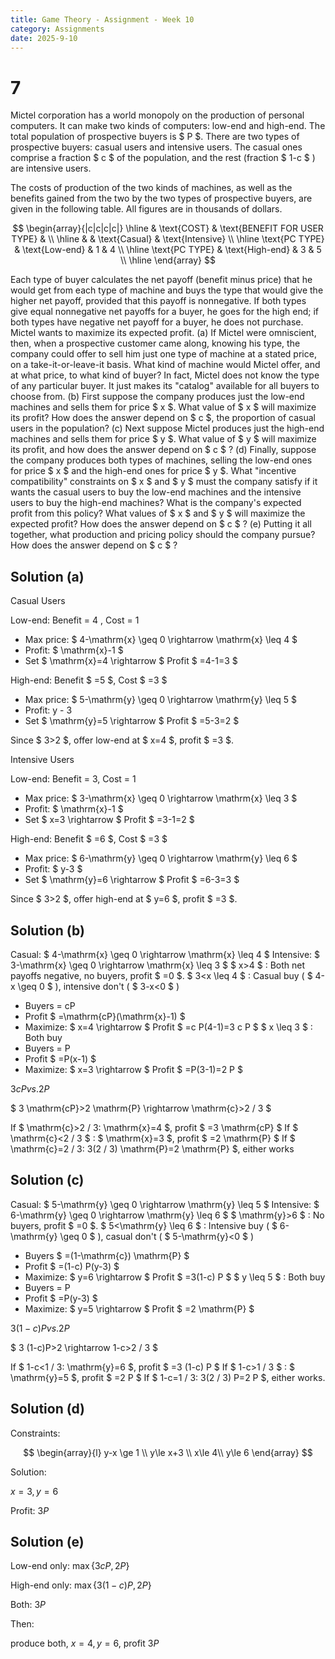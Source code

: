 ```yaml
---
title: Game Theory - Assignment - Week 10
category: Assignments
date: 2025-9-10 
---
```


# 7

Mictel corporation has a world monopoly on the production of personal computers. It can make two kinds of computers: low-end and high-end. The total population of prospective buyers is $ P $. There are two types of prospective buyers: casual users and intensive users. The casual ones comprise a fraction $ c $ of the population, and the rest (fraction $ 1-c $ ) are intensive users.

The costs of production of the two kinds of machines, as well as the benefits gained from the two by the two types of prospective buyers, are given in the following table. All figures are in thousands of dollars.

$$
\begin{array}{|c|c|c|c|}
\hline
 & \text{COST} & \text{BENEFIT FOR USER TYPE} & \\
\hline
 & & \text{Casual} & \text{Intensive} \\
\hline
\text{PC TYPE} & \text{Low-end} & 1 & 4 \\
\hline
\text{PC TYPE} & \text{High-end} & 3 & 5 \\
\hline
\end{array}
$$

Each type of buyer calculates the net payoff (benefit minus price) that he would get from each type of machine and buys the type that would give the higher net payoff, provided that this payoff is nonnegative. If both types give equal nonnegative net payoffs for a buyer, he goes for the high end; if both types have negative net payoff for a buyer, he does not purchase. Mictel wants to maximize its expected profit.
(a) If Mictel were omniscient, then, when a prospective customer came along, knowing his type, the company could offer to sell him just one type of machine at a stated price, on a take-it-or-leave-it basis. What kind of machine would Mictel offer, and at what price, to what kind of buyer?
In fact, Mictel does not know the type of any particular buyer. It just makes its "catalog" available for all buyers to choose from.
(b) First suppose the company produces just the low-end machines and sells them for price $ x $. What value of $ x $ will maximize its profit? How does the answer depend on $ c $, the proportion of casual users in the population?
(c) Next suppose Mictel produces just the high-end machines and sells them for price $ y $. What value of $ y $ will maximize its profit, and how does the answer depend on $ c $ ?
(d) Finally, suppose the company produces both types of machines, selling the low-end ones for price $ x $ and the high-end ones for price $ y $. What "incentive compatibility" constraints on $ x $ and $ y $ must the company satisfy if it wants the casual users to buy the low-end machines and the intensive users to buy the high-end machines? What is the company's expected profit from this policy? What values of $ x $ and $ y $ will maximize the expected profit? How does the answer depend on $ c $ ?
(e) Putting it all together, what production and pricing policy should the company pursue? How does the answer depend on $ c $ ?

## Solution (a)

Casual Users

Low-end: Benefit = 4 , Cost = 1
- Max price: $ 4-\mathrm{x} \geq 0 \rightarrow \mathrm{x} \leq 4 $
- Profit: $ \mathrm{x}-1 $
- Set $ \mathrm{x}=4 \rightarrow $ Profit $ =4-1=3 $

High-end: Benefit $ =5 $, Cost $ =3 $
- Max price: $ 5-\mathrm{y} \geq 0 \rightarrow \mathrm{y} \leq 5 $
- Profit: y - 3
- Set $ \mathrm{y}=5 \rightarrow $ Profit $ =5-3=2 $

Since $ 3>2 $, offer low-end at $ x=4 $, profit $ =3 $.


Intensive Users

Low-end: Benefit = 3, Cost = 1
- Max price: $ 3-\mathrm{x} \geq 0 \rightarrow \mathrm{x} \leq 3 $
- Profit: $ \mathrm{x}-1 $
- Set $ x=3 \rightarrow $ Profit $ =3-1=2 $
  
High-end: Benefit $ =6 $, Cost $ =3 $
- Max price: $ 6-\mathrm{y} \geq 0 \rightarrow \mathrm{y} \leq 6 $
- Profit: $ y-3 $
- Set $ \mathrm{y}=6 \rightarrow $ Profit $ =6-3=3 $

Since $ 3>2 $, offer high-end at $ y=6 $, profit $ =3 $.

## Solution (b)

Casual: $ 4-\mathrm{x} \geq 0 \rightarrow \mathrm{x} \leq 4 $
Intensive: $ 3-\mathrm{x} \geq 0 \rightarrow \mathrm{x} \leq 3 $
$ x>4 $ : Both net payoffs negative, no buyers, profit $ =0 $.
$ 3<x \leq 4 $ : Casual buy ( $ 4-x \geq 0 $ ), intensive don't ( $ 3-x<0 $ )
- Buyers = cP
- Profit $ =\mathrm{cP}(\mathrm{x}-1) $
- Maximize: $ x=4 \rightarrow $ Profit $ =c P(4-1)=3 c P $
$ x \leq 3 $ : Both buy
- Buyers = P
- Profit $ =P(x-1) $
- Maximize: $ x=3 \rightarrow $ Profit $ =P(3-1)=2 P $

$3 cP vs. 2P$

$
3 \mathrm{cP}>2 \mathrm{P} \rightarrow \mathrm{c}>2 / 3
$

If $ \mathrm{c}>2 / 3: \mathrm{x}=4 $, profit $ =3 \mathrm{cP} $
If $ \mathrm{c}<2 / 3 $ : $ \mathrm{x}=3 $, profit $ =2 \mathrm{P} $
If $ \mathrm{c}=2 / 3: 3(2 / 3) \mathrm{P}=2 \mathrm{P} $, either works

## Solution (c)

Casual: $ 5-\mathrm{y} \geq 0 \rightarrow \mathrm{y} \leq 5 $
Intensive: $ 6-\mathrm{y} \geq 0 \rightarrow \mathrm{y} \leq 6 $
$ \mathrm{y}>6 $ : No buyers, profit $ =0 $.
$ 5<\mathrm{y} \leq 6 $ : Intensive buy ( $ 6-\mathrm{y} \geq 0 $ ), casual don't ( $ 5-\mathrm{y}<0 $ )
- Buyers $ =(1-\mathrm{c}) \mathrm{P} $
- Profit $ =(1-c) P(y-3) $
- Maximize: $ y=6 \rightarrow $ Profit $ =3(1-c) P $
$ y \leq 5 $ : Both buy
- Buyers = P
- Profit $ =P(y-3) $
- Maximize: $ y=5 \rightarrow $ Profit $ =2 \mathrm{P} $


$3 (1-c)P vs. 2P$

$
3 (1-c)P>2 \rightarrow 1-c>2 / 3
$

If $ 1-c<1 / 3: \mathrm{y}=6 $, profit $ =3 (1-c) P $
If $ 1-c>1 / 3 $ : $ \mathrm{y}=5 $, profit $ =2 P $
If $ 1-c=1 / 3: 3(2 / 3) P=2 P $, either works.

## Solution (d)

Constraints:

$$
\begin{array}{l}
y-x \ge 1 \\
y\le x+3 \\ 
x\le 4\\ 
y\le 6
\end{array}
$$

Solution:

$x=3, y=6$

Profit: $3P$

## Solution (e)

Low-end only: $\max\{3cP, 2P\}$

High-end only: $\max\{3(1-c)P, 2P\}$

Both: $3P$

Then: 

produce both, $x=4, y=6$, profit $3P$

